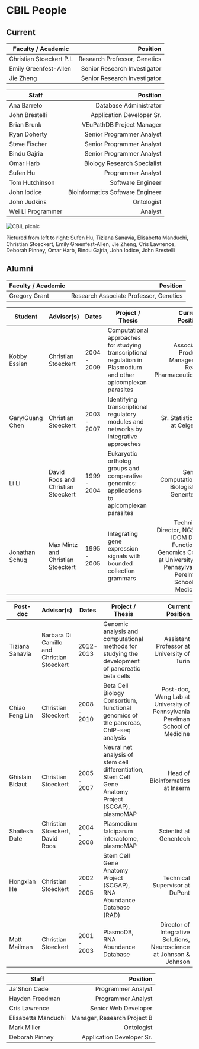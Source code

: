 # CBIL People

## Current 

| Faculty / Academic | Position |
|---------------------------|----------------------------:|
| Christian Stoeckert 	P.I. | Research Professor, Genetics |
| Emily Greenfest-Allen |	Senior Research Investigator 	|
| Jie Zheng |	Senior Research Investigator |

| Staff | Position |
|---------------------------|----------------------------:|
| Ana Barreto |	Database Administrator 	|
| John Brestelli | Application Developer Sr. 	|
| Brian Brunk |	VEuPathDB Project Manager |
| Ryan Doherty |	Senior Programmer Analyst |
| Steve Fischer |	Senior Programmer Analyst |
| Bindu Gajria |	Senior Programmer Analyst |
| Omar Harb |	Biology Research Specialist |
| Sufen Hu |	Programmer Analyst 	|
| Tom Hutchinson | Software Engineer |
| John Iodice |	Bioinformatics Software Engineer |
| John Judkins | Ontologist |
| Wei Li 	Programmer | Analyst |

![CBIL picnic](https://www.cbil.upenn.edu//sites/default/files/picnic.png)

Pictured from left to right: Sufen Hu, Tiziana Sanavia, Elisabetta Manduchi, Christian Stoeckert, Emily Greenfest-Allen,
Jie Zheng, Cris Lawrence, Deborah Pinney, Omar Harb, Bindu Gajria, John Iodice, John Brestelli

## Alumni	
| Faculty / Academic | Position |
|---------------------------|----------------------------:|
| Gregory Grant |	Research Associate Professor, Genetics |

| Student    |Advisor(s) |	Dates |	Project / Thesis |	Current Position |
|------------|-----------|--------|------------------|------------------:|
| Kobby Essien |	Christian Stoeckert |	2004 - 2009 |	Computational approaches for studying transcriptional regulation in Plasmodium and other apicomplexan parasites |	Associate Product Manager at Reata Pharmaceuticals |
| Gary/Guang Chen |	Christian Stoeckert |	2003 - 2007 |	Identifying transcriptional regulatory modules and networks by integrative approaches |	Sr. Statistician at Celgene |
|Li Li |	David Roos and Christian Stoeckert |	1999 - 2004 |	Eukaryotic ortholog groups and comparative genomics: applications to apicomplexan parasites |	Senior Computational Biologist at Genentech |
Jonathan Schug |	Max Mintz and Christian Stoeckert |	1995 - 2005 |	Integrating gene expression signals with bounded collection grammars |	Technical Director, NGSC; IDOM DRC Functional Genomics Core at University of Pennsylvania Perelman School of Medicine |

| Post-doc    |Advisor(s) |	Dates |	Project / Thesis |	Current Position |
|------------|-----------|--------|------------------|------------------:|
| Tiziana Sanavia |	Barbara Di Camillo and Christian Stoeckert | 2012-2013 | Genomic analysis and computational methods for studying the development of pancreatic beta cells | Assistant Professor at University of Turin |
| Chiao Feng Lin |	Christian Stoeckert |	2008 - 2010 |	Beta Cell Biology Consortium, functional genomics of the pancreas, ChIP-seq analysis |	Post-doc, Wang Lab at University of Pennsylvania Perelman School of Medicine |
| Ghislain Bidaut |	Christian Stoeckert |	2005 - 2007 |	Neural net analysis of stem cell differentiation, Stem Cell Gene Anatomy Project (SCGAP), plasmoMAP |	Head of Bioinformatics at Inserm |
| Shailesh Date |	Christian Stoeckert, David Roos |	2004 - 2008 |	Plasmodium falciparum interactome, plasmoMAP |	Scientist at Genentech |
| Hongxian He |	Christian Stoeckert |	2002 - 2005 |	Stem Cell Gene Anatomy Project (SCGAP), RNA Abundance Database (RAD) |	Technical Supervisor at DuPont
| Matt Mailman | Christian Stoeckert |	2001 - 2003 |	PlasmoDB, RNA Abundance Database |	Director of Integrative Solutions, Neuroscience at Johnson & Johnson |

| Staff | Position |
|---------------------------|----------------------------:|
| Ja'Shon Cade |	Programmer Analyst 	|
| Hayden Freedman | Programmer Analyst |
| Cris Lawrence |	Senior Web Developer 	|
| Elisabetta Manduchi |	Manager, Research Project B |
| Mark Miller | Ontologist |
| Deborah Pinney |	Application Developer Sr. |

